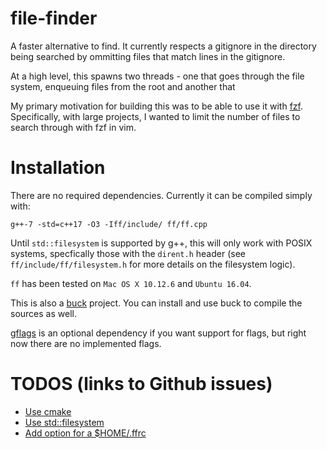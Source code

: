 # file-finder
A faster alternative to find. It currently respects a gitignore in the directory being searched
by ommitting files that match lines in the gitignore.

At a high level, this spawns two threads - one that goes through the file system, enqueuing files from the
root and another that 

My primary motivation for building this was to be able to use it with [fzf](https://github.com/junegunn/fzf).
Specifically, with large projects, I wanted to limit the number of files to search through with fzf in vim.

# Installation
There are no required dependencies. Currently it can be compiled simply with:

`g++-7 -std=c++17 -O3 -Iff/include/ ff/ff.cpp`

Until `std::filesystem` is supported by g++, this will only work with POSIX systems, specfically those with
the `dirent.h` header (see `ff/include/ff/filesystem.h` for more details on the filesystem logic).

`ff` has been tested on `Mac OS X 10.12.6` and `Ubuntu 16.04`.

This is also a [buck](https://buckbuild.com/) project. You can install and use buck to compile the sources as well.

[gflags](https://github.com/gflags/gflags) is an optional dependency if you want support for flags,
but right now there are no implemented flags.

# TODOS (links to Github issues)
- [Use cmake](https://github.com/akshaynanavati/file-finder/issues/1)
- [Use std::filesystem](https://github.com/akshaynanavati/file-finder/issues/2)
- [Add option for a $HOME/.ffrc](https://github.com/akshaynanavati/file-finder/issues/3)
